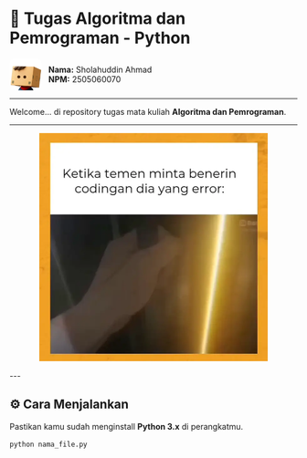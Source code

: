 # 🐍 Tugas Algoritma dan Pemrograman - Python

<div style="display: flex; align-items: center; gap: 12px;">
  <img src="asset/kardusdeveloper.webp" alt="Preview Program" width="56" style="border-radius: 8px;"/>
  <div>
    <strong>Nama:</strong> Sholahuddin Ahmad<br>
    <strong>NPM:</strong> 2505060070
  </div>
</div>

---

Welcome... di repository tugas mata kuliah **Algoritma dan Pemrograman**.  

---
<p align="center">
  <img src="asset/master.webp" alt="Preview Program" width="400"/>
</p>
---

## ⚙️ Cara Menjalankan
Pastikan kamu sudah menginstall **Python 3.x** di perangkatmu.

```
python nama_file.py
```
